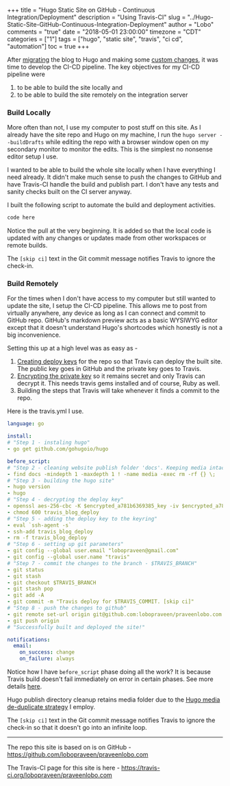 +++
title = "Hugo Static Site on GitHub - Continuous Integration/Deployment"
description = "Using Travis-CI"
slug = "../Hugo-Static-Site-GitHub-Continuous-Integration-Deployment"
author = "Lobo"
comments = "true"
date = "2018-05-01 23:00:00"
timezone = "CDT"
categories = ["1"]
tags = ["hugo", "static site", "travis", "ci cd", "automation"]
toc = true
+++

After [migrating](/blog/from-wordpress-to-a-static-site-generator/) the blog to Hugo and making some [custom changes](/blog/hugo-static-site-on-github-customizations/), it was time to develop the CI-CD pipeline. The key objectives for my CI-CD pipeline were

1. to be able to build the site locally and
1. to be able to build the site remotely on the integration server

### Build Locally

More often than not, I use my computer to post stuff on this site. As I already have the site repo and Hugo on my machine, I run the `hugo server --buildDrafts` while editing the repo with a browser window open on my secondary monitor to monitor the edits. This is the simplest no nonsense editor setup I use.

I wanted to be able to build the whole site locally when I have everything I need already. It didn't make much sense to push the changes to GitHub and have Travis-CI handle the build and publish part. I don't have any tests and sanity checks built on the CI server anyway.

I built the following script to automate the build and deployment activities.

```bash
code here
```

Notice the pull at the very beginning. It is added so that the local code is updated with any changes or updates made from other workspaces or remote builds.

The `[skip ci]` text in the Git commit message notifies Travis to ignore the check-in.


### Build Remotely

For the times when I don't have access to my computer but still wanted to update the site, I setup the CI-CD pipeline. This allows me to post from virtually anywhere, any device as long as I can connect and commit to GitHub repo. GitHub's markdown preview acts as a basic WYSIWYG editor except that it doesn't understand Hugo's shortcodes which honestly is not a big inconvenience.

Setting this up at a high level was as easy as -

1. [Creating deploy keys](https://help.github.com/articles/generating-a-new-ssh-key-and-adding-it-to-the-ssh-agent/) for the repo so that Travis can deploy the built site. The public key goes in GitHub and the private key goes to Travis.
1. [Encrypting the private key](https://docs.travis-ci.com/user/encrypting-files/) so it remains secret and only Travis can decrypt it. This needs travis gems installed and of course, Ruby as well.
1. Building the steps that Travis will take whenever it finds a commit to the repo.

Here is the travis.yml I use.

```yml
language: go

install:
# "Step 1 - instaling hugo"
- go get github.com/gohugoio/hugo

before_script:
# "Step 2 - cleaning website publish folder 'docs'. Keeping media intact.
- find docs -mindepth 1 -maxdepth 1 ! -name media -exec rm -rf {} \;
# "Step 3 - building the hugo site"
- hugo version
- hugo
# "Step 4 - decrypting the deploy key"
- openssl aes-256-cbc -K $encrypted_a781b6369385_key -iv $encrypted_a781b6369385_iv -in travis_blog_deploy.enc -out travis_blog_deploy -d
- chmod 600 travis_blog_deploy
# "Step 5 - adding the deploy key to the keyring"
- eval `ssh-agent -s`
- ssh-add travis_blog_deploy
- rm -f travis_blog_deploy
# "Step 6 - setting up git parameters"
- git config --global user.email "lobopraveen@gmail.com"
- git config --global user.name "travis"
# "Step 7 - commit the changes to the branch - $TRAVIS_BRANCH"
- git status
- git stash
- git checkout $TRAVIS_BRANCH
- git stash pop
- git add -A
- git commit -m "Travis deploy for $TRAVIS_COMMIT. [skip ci]"
# "Step 8 - push the changes to github"
- git remote set-url origin git@github.com:lobopraveen/praveenlobo.com.git
- git push origin
# "Successfully built and deployed the site!"

notifications:
  email:
    on_success: change
    on_failure: always

```

Notice how I have `before_script` phase doing all the work? It is because Travis build doesn't fail immediately on error in certain phases. See more details [here](https://github.com/travis-ci/travis-ci/issues/1066).

Hugo publish directory cleanup retains media folder due to the [ Hugo media de-duplicate strategy](/blog/hugo-static-site-on-github-customizations/#de-duplicating-the-media) I employ.

The `[skip ci]` text in the Git commit message notifies Travis to ignore the check-in so that it doesn't go into an infinite loop.

---
The repo this site is based on is on GitHub - https://github.com/lobopraveen/praveenlobo.com  

The Travis-CI page for this site is here - https://travis-ci.org/lobopraveen/praveenlobo.com
